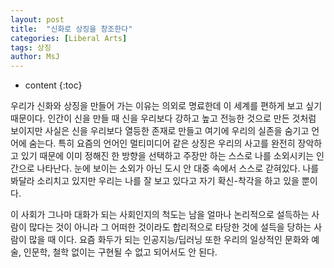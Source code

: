 ```yaml
---
layout: post
title:  "신화로 상징을 창조한다"
categories: [Liberal Arts]
tags: 상징
author: MsJ
---
```


* content
{:toc}

우리가 신화와 상징을 만들어 가는 이유는 의외로 명료한데 이 세계를 편하게 보고 싶기 때문이다. 인간이 신을 만들 때 신을 우리보다 강하고 높고 전능한 것으로 만든 것처럼 보이지만 사실은 신을 우리보다 열등한 존재로 만들고 여기에 우리의 실존을 숨기고 언어에 숨는다. 특히 요즘의 언어인 멀티미디어 같은 상징은 우리의 사고를 완전히 장악하고 있기 때문에 이미 정해진 한 방향을 선택하고 주장만 하는 스스로 나를 소외시키는 인간으로 나타난다. 눈에 보이는 소외가 아닌 도시 안 대중 속에서 스스로 갇혀있다. 나를 봐달라 소리치고 있지만 우리는 나를 잘 보고 있다고 자기 확신-착각을 하고 있을 뿐이다.

이 사회가 그나마 대화가 되는 사회인지의 척도는 남을 얼마나 논리적으로 설득하는 사람이 많다는 것이 아니라 그 어떠한 것이라도 합리적으로 타당한 것에 설득을 당하는 사람이 많을 때 이다. 요즘 화두가 되는 인공지능/딥러닝 또한 우리의 일상적인 문화와 예술, 인문학, 철학 없이는 구현될 수 없고 되어서도 안 된다.
